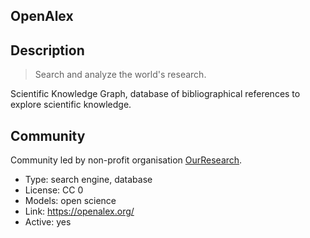 ## OpenAlex

## Description

> Search and analyze the world's research.

Scientific Knowledge Graph, database of bibliographical references to explore scientific knowledge.

## Community

Community led by non-profit organisation [OurResearch](https://ourresearch.org/).

- Type: search engine, database
- License: CC 0
- Models: open science
- Link: <https://openalex.org/>
- Active: yes
